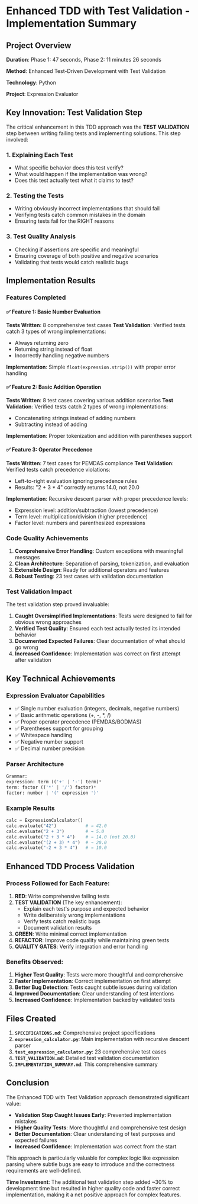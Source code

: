 # Enhanced TDD with Test Validation - Implementation Summary

## Project Overview
**Duration**: Phase 1: 47 seconds, Phase 2: 11 minutes 26 seconds

**Method**: Enhanced Test-Driven Development with Test Validation

**Technology**: Python

**Project**: Expression Evaluator

## Key Innovation: Test Validation Step

The critical enhancement in this TDD approach was the **TEST VALIDATION** step between writing failing tests and implementing solutions. This step involved:

### 1. Explaining Each Test
- What specific behavior does this test verify?
- What would happen if the implementation was wrong?
- Does this test actually test what it claims to test?

### 2. Testing the Tests
- Writing obviously incorrect implementations that should fail
- Verifying tests catch common mistakes in the domain
- Ensuring tests fail for the RIGHT reasons

### 3. Test Quality Analysis
- Checking if assertions are specific and meaningful
- Ensuring coverage of both positive and negative scenarios
- Validating that tests would catch realistic bugs

## Implementation Results

### Features Completed

#### ✅ Feature 1: Basic Number Evaluation
**Tests Written**: 8 comprehensive test cases
**Test Validation**: Verified tests catch 3 types of wrong implementations:
- Always returning zero
- Returning string instead of float
- Incorrectly handling negative numbers

**Implementation**: Simple `float(expression.strip())` with proper error handling

#### ✅ Feature 2: Basic Addition Operation
**Tests Written**: 8 test cases covering various addition scenarios
**Test Validation**: Verified tests catch 2 types of wrong implementations:
- Concatenating strings instead of adding numbers
- Subtracting instead of adding

**Implementation**: Proper tokenization and addition with parentheses support

#### ✅ Feature 3: Operator Precedence
**Tests Written**: 7 test cases for PEMDAS compliance
**Test Validation**: Verified tests catch precedence violations:
- Left-to-right evaluation ignoring precedence rules
- Results: "2 + 3 * 4" correctly returns 14.0, not 20.0

**Implementation**: Recursive descent parser with proper precedence levels:
- Expression level: addition/subtraction (lowest precedence)
- Term level: multiplication/division (higher precedence)
- Factor level: numbers and parenthesized expressions

### Code Quality Achievements

1. **Comprehensive Error Handling**: Custom exceptions with meaningful messages
2. **Clean Architecture**: Separation of parsing, tokenization, and evaluation
3. **Extensible Design**: Ready for additional operators and features
4. **Robust Testing**: 23 test cases with validation documentation

### Test Validation Impact

The test validation step proved invaluable:

1. **Caught Oversimplified Implementations**: Tests were designed to fail for obvious wrong approaches
2. **Verified Test Quality**: Ensured each test actually tested its intended behavior
3. **Documented Expected Failures**: Clear documentation of what should go wrong
4. **Increased Confidence**: Implementation was correct on first attempt after validation

## Key Technical Achievements

### Expression Evaluator Capabilities
- ✅ Single number evaluation (integers, decimals, negative numbers)
- ✅ Basic arithmetic operations (+, -, *, /)
- ✅ Proper operator precedence (PEMDAS/BODMAS)
- ✅ Parentheses support for grouping
- ✅ Whitespace handling
- ✅ Negative number support
- ✅ Decimal number precision

### Parser Architecture
```python
Grammar:
expression: term (('+' | '-') term)*
term: factor (('*' | '/') factor)*
factor: number | '(' expression ')'
```

### Example Results
```python
calc = ExpressionCalculator()
calc.evaluate("42")           # → 42.0
calc.evaluate("2 + 3")        # → 5.0
calc.evaluate("2 + 3 * 4")    # → 14.0 (not 20.0)
calc.evaluate("(2 + 3) * 4")  # → 20.0
calc.evaluate("-2 + 3 * 4")   # → 10.0
```

## Enhanced TDD Process Validation

### Process Followed for Each Feature:

1. **RED**: Write comprehensive failing tests
2. **TEST VALIDATION** (The key enhancement):
   - Explain each test's purpose and expected behavior
   - Write deliberately wrong implementations
   - Verify tests catch realistic bugs
   - Document validation results
3. **GREEN**: Write minimal correct implementation
4. **REFACTOR**: Improve code quality while maintaining green tests
5. **QUALITY GATES**: Verify integration and error handling

### Benefits Observed:

1. **Higher Test Quality**: Tests were more thoughtful and comprehensive
2. **Faster Implementation**: Correct implementation on first attempt
3. **Better Bug Detection**: Tests caught subtle issues during validation
4. **Improved Documentation**: Clear understanding of test intentions
5. **Increased Confidence**: Implementation backed by validated tests

## Files Created

1. **`SPECIFICATIONS.md`**: Comprehensive project specifications
2. **`expression_calculator.py`**: Main implementation with recursive descent parser
3. **`test_expression_calculator.py`**: 23 comprehensive test cases
4. **`TEST_VALIDATION.md`**: Detailed test validation documentation
5. **`IMPLEMENTATION_SUMMARY.md`**: This comprehensive summary

## Conclusion

The Enhanced TDD with Test Validation approach demonstrated significant value:

- **Validation Step Caught Issues Early**: Prevented implementation mistakes
- **Higher Quality Tests**: More thoughtful and comprehensive test design
- **Better Documentation**: Clear understanding of test purposes and expected failures
- **Increased Confidence**: Implementation was correct from the start

This approach is particularly valuable for complex logic like expression parsing where subtle bugs are easy to introduce and the correctness requirements are well-defined.

**Time Investment**: The additional test validation step added ~30% to development time but resulted in higher quality code and faster correct implementation, making it a net positive approach for complex features.
